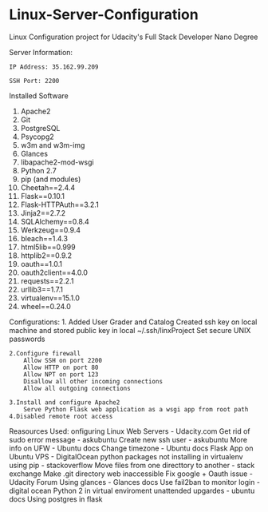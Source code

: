 # Linux-Server-Configuration
Linux Configuration project for Udacity's Full Stack Developer Nano Degree

Server Information:

    IP Address: 35.162.99.209

    SSH Port: 2200

Installed Software
  1. Apache2
  2. Git
  3. PostgreSQL
  4. Psycopg2
  5. w3m and w3m-img
  6. Glances
  7. libapache2-mod-wsgi
  8. Python 2.7
  10. pip (and modules)
  11. Cheetah==2.4.4
  12. Flask==0.10.1
  13. Flask-HTTPAuth==3.2.1
  14. Jinja2==2.7.2
  15. SQLAlchemy==0.8.4
  16. Werkzeug==0.9.4
  17. bleach==1.4.3
  18. html5lib==0.999
  19. httplib2==0.9.2
  20. oauth==1.0.1
  21. oauth2client==4.0.0
  22. requests==2.2.1
  23. urllib3==1.7.1
  24. virtualenv==15.1.0
  25. wheel==0.24.0

Configurations:
    1. Added User Grader and Catalog
        Created ssh key on local machine and stored public key in local ~/.ssh/linxProject
        Set secure UNIX passwords
    
    2.Configure firewall
        Allow SSH on port 2200
        Allow HTTP on port 80
        Allow NPT on port 123
        Disallow all other incoming connections
        Allow all outgoing connections
        
    3.Install and configure Apache2
        Serve Python Flask web application as a wsgi app from root path
    4.Disabled remote root access
    
 Reasources Used:
    onfiguring Linux Web Servers - Udacity.com
    Get rid of sudo error message - askubuntu
    Create new ssh user - askubuntu
    More info on UFW - Ubuntu docs
    Change timezone - Ubuntu docs
    Flask App on Ubuntu VPS - DigitalOcean
    python packages not installing in virtualenv using pip - stackoverflow
    Move files from one directtory to another - stack exchange
    Make .git directory web inaccessible
    Fix google + Oauth issue - Udacity Forum
    Using glances - Glances docs
    Use fail2ban to monitor login - digital ocean
    Python 2 in virtual enviroment
    unattended upgardes - ubuntu docs
    Using postgres in flask
